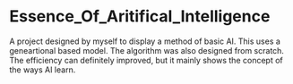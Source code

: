 # Essence_Of_Aritifical_Intelligence
 A project designed by myself to display a method of basic AI. This uses a geneartional based model. The algorithm was also designed from scratch. The efficiency can definitely improved, but it mainly shows the concept of the ways AI learn.
